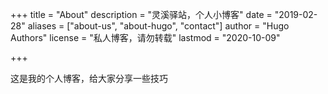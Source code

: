 +++
title = "About"
description = "灵溪驿站，个人小博客"
date = "2019-02-28"
aliases = ["about-us", "about-hugo", "contact"]
author = "Hugo Authors"
license = "私人博客，请勿转载"
lastmod = "2020-10-09"

+++

这是我的个人博客，给大家分享一些技巧
